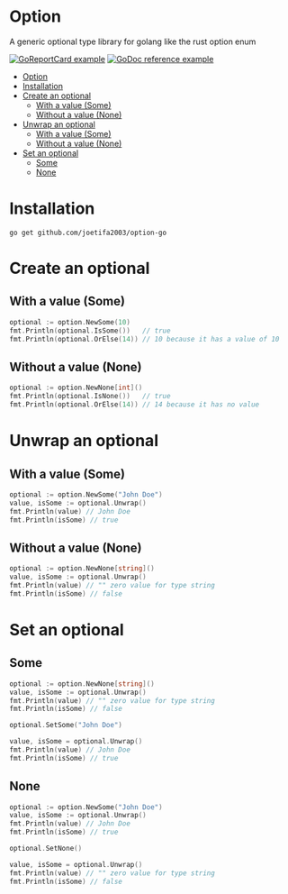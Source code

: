 # Option

A generic optional type library for golang like the rust option enum

[![GoReportCard example](https://goreportcard.com/badge/github.com/joetifa2003/option-go)](https://goreportcard.com/report/github.com/joetifa2003/option-go)
[![GoDoc reference example](https://img.shields.io/badge/godoc-reference-blue.svg)](https://pkg.go.dev/github.com/joetifa2003/option-go)

- [Option](#option)
- [Installation](#installation)
- [Create an optional](#create-an-optional)
  - [With a value (Some)](#with-a-value-some)
  - [Without a value (None)](#without-a-value-none)
- [Unwrap an optional](#unwrap-an-optional)
  - [With a value (Some)](#with-a-value-some-1)
  - [Without a value (None)](#without-a-value-none-1)
- [Set an optional](#set-an-optional)
  - [Some](#some)
  - [None](#none)

# Installation

```
go get github.com/joetifa2003/option-go
```

# Create an optional

## With a value (Some)

```go
optional := option.NewSome(10)
fmt.Println(optional.IsSome())   // true
fmt.Println(optional.OrElse(14)) // 10 because it has a value of 10
```

## Without a value (None)

```go
optional := option.NewNone[int]()
fmt.Println(optional.IsNone())   // true
fmt.Println(optional.OrElse(14)) // 14 because it has no value
```

# Unwrap an optional

## With a value (Some)

```go
optional := option.NewSome("John Doe")
value, isSome := optional.Unwrap()
fmt.Println(value) // John Doe
fmt.Println(isSome) // true
```

## Without a value (None)

```go
optional := option.NewNone[string]()
value, isSome := optional.Unwrap()
fmt.Println(value) // "" zero value for type string
fmt.Println(isSome) // false
```

# Set an optional

## Some

```go
optional := option.NewNone[string]()
value, isSome := optional.Unwrap()
fmt.Println(value) // "" zero value for type string
fmt.Println(isSome) // false

optional.SetSome("John Doe")

value, isSome = optional.Unwrap()
fmt.Println(value) // John Doe
fmt.Println(isSome) // true
```

## None

```go
optional := option.NewSome("John Doe")
value, isSome := optional.Unwrap()
fmt.Println(value) // John Doe
fmt.Println(isSome) // true

optional.SetNone()

value, isSome = optional.Unwrap()
fmt.Println(value) // "" zero value for type string
fmt.Println(isSome) // false
```
